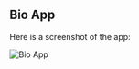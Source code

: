 ## Bio App


Here is a screenshot of the app:


![Bio App](https://github.com/IsmailFadeli/Bioapp/blob/master/Screenshot_1662136168.png?raw=true)
